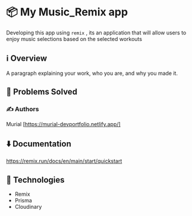 # 📦 My Music_Remix app

Developing this app using `remix` , its an application that will allow users to enjoy music selections based on the selected workouts 

## ℹ️ Overview

A paragraph explaining your work, who you are, and why you made it.

## 🌟 Problems Solved 


### ✍️ Authors
Murial [https://murial-devportfolio.netlify.app/]


## ⬇️  Documentation

https://remix.run/docs/en/main/start/quickstart


## 💭 Technologies

- Remix
- Prisma 
- Cloudinary
